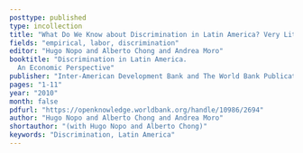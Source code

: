 ```yaml
---
posttype: published
type: incollection
title: "What Do We Know about Discrimination in Latin America? Very Little!"
fields: "empirical, labor, discrimination"
editor: "Hugo Nopo and Alberto Chong and Andrea Moro"
booktitle: "Discrimination in Latin America.
  An Economic Perspective"
publisher: "Inter-American Development Bank and The World Bank Publications"
pages: "1-11"
year: "2010"
month: false
pdfurl: "https://openknowledge.worldbank.org/handle/10986/2694"
author: "Hugo Nopo and Alberto Chong and Andrea Moro"
shortauthor: "(with Hugo Nopo and Alberto Chong)"
keywords: "Discrimination, Latin America"
---
```

